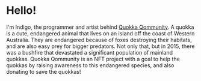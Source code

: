 # Hello!

I'm Indigo, the programmer and artist behind [Quokka Qommunity](https://github.com/cookibytes). A quokka is a cute, endangered animal that lives on an island off the coast of Western Australia. They are endangered because of foxes destroying their habitats, and are also easy prey for bigger predators. Not only that, but in 2015, there was a bushfire that devastated a significant population of mainland quokkas. Quokka Qommunity is an NFT project with a goal to help the quokkas by raising awareness to this endangered species, and also donating to save the quokkas!
